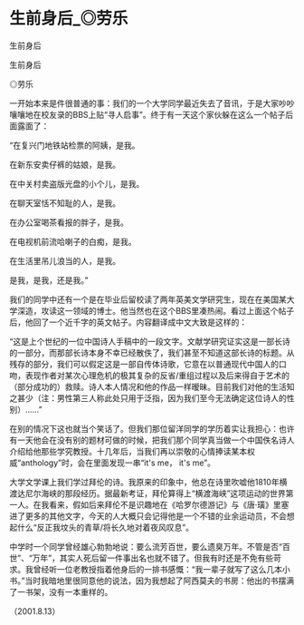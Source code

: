 # 生前身后_◎劳乐

生前身后

生前身后

◎劳乐

一开始本来是件很普通的事：我们的一个大学同学最近失去了音讯，于是大家吵吵嚷嚷地在校友录的BBS上贴“寻人启事”。终于有一天这个家伙躲在这么一个帖子后面露面了：

“在复兴门地铁站检票的阿姨，是我。

在新东安卖仔裤的姑娘，是我。

在中关村卖盗版光盘的小个儿，是我。

在聊天室恬不知耻的人，是我。

在办公室喝茶看报的胖子，是我。

在电视机前流哈喇子的白痴，是我。

在生活里吊儿浪当的人，是我。

是我，是我，还是我。”

我们的同学中还有一个是在毕业后留校读了两年英美文学研究生，现在在美国某大学深造，攻读这一领域的博士。他当然也在这个BBS里凑热闹。看过上面这个帖子后，他回了一个近千字的英文帖子。内容翻译成中文大致是这样的：

“这是上个世纪的一位中国诗人手稿中的一段文字。文献学研究证实这是一部长诗的一部分，而那部长诗本身不幸已经散佚了，我们甚至不知道这部长诗的标题。从残存的部分，我们可以假定这是一部自传体诗歌，它意在以普通现代中国人的口吻，表现作者对某次心理危机的极其复杂的反省/重组过程以及后来得自于艺术的（部分成功的）救赎。诗人本人情况和他的作品一样暧昧。目前我们对他的生活知之甚少（注：男性第三人称此处只用于泛指，因为我们至今无法确定这位诗人的性别）……”

在别的情况下这也就当个笑话了。但我们那位留洋同学的学历着实让我担心：也许有一天他会在没有别的题材可做的时候，把我们那个同学真当做一个中国佚名诗人介绍给他那些学究教授。十几年后，当我们再以崇敬的心情捧读某本权威“anthology”时，会在里面发现一串“it's me， it's me”。

大学文学课上我们学过拜伦的诗。我原来的印象中，他总在诗里吹嘘他1810年横渡达尼尔海峡的那段经历。据最新考证，拜伦算得上“横渡海峡”这项运动的世界第一人。在我看来，假如后来拜伦不是识趣地在《哈罗尔德游记》与《唐·璜》里塞进了更多的其他文字，今天的人大概只会记得他是一个不错的业余运动员，不会想起什么“反正我坟头的青草/将长久地对着夜风叹息”。

中学时一个同学曾经雄心勃勃地说：要么流芳百世，要么遗臭万年。不管是否“百世”、“万年”，其实人死后留一件事出名也就不错了。但我有时还是不免有些苛求。我曾经听一位老教授指着他身后的一排书感慨：“我一辈子就写了这么几本小书。”当时我暗地里很同意他的说法，因为我想起了阿西莫夫的书房：他出的书摆满了一书架，没有一本重样的。

（2001.8.13）